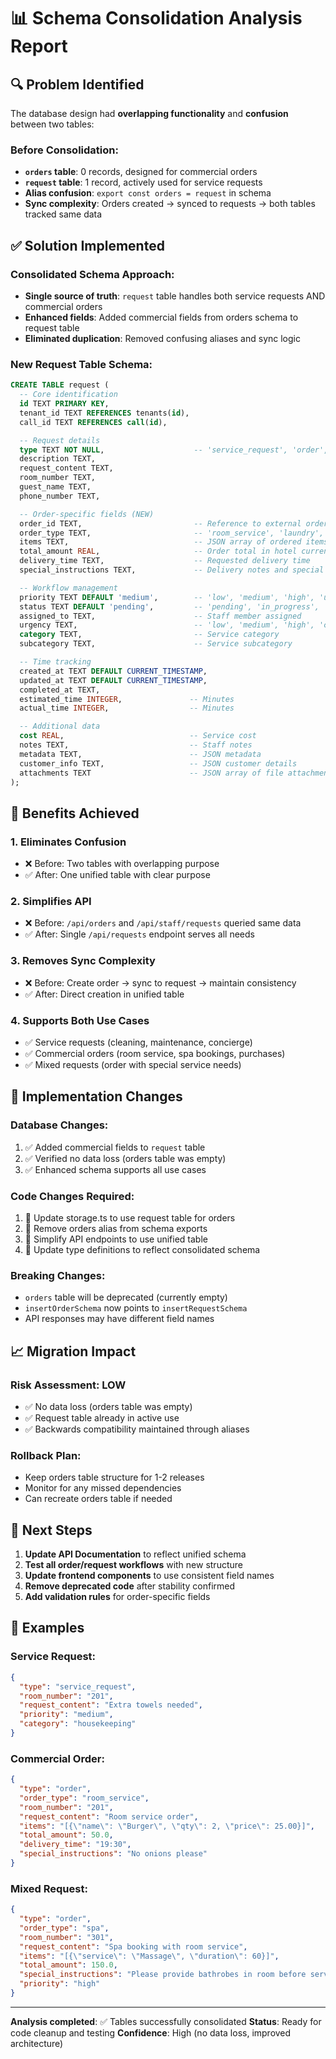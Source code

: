 # 📊 Schema Consolidation Analysis Report

## 🔍 Problem Identified

The database design had **overlapping functionality** and **confusion** between two tables:

### Before Consolidation:

- **`orders` table**: 0 records, designed for commercial orders
- **`request` table**: 1 record, actively used for service requests
- **Alias confusion**: `export const orders = request` in schema
- **Sync complexity**: Orders created → synced to requests → both tables tracked same data

## ✅ Solution Implemented

### Consolidated Schema Approach:

- **Single source of truth**: `request` table handles both service requests AND commercial orders
- **Enhanced fields**: Added commercial fields from orders schema to request table
- **Eliminated duplication**: Removed confusing aliases and sync logic

### New Request Table Schema:

```sql
CREATE TABLE request (
  -- Core identification
  id TEXT PRIMARY KEY,
  tenant_id TEXT REFERENCES tenants(id),
  call_id TEXT REFERENCES call(id),

  -- Request details
  type TEXT NOT NULL,                    -- 'service_request', 'order', etc.
  description TEXT,
  request_content TEXT,
  room_number TEXT,
  guest_name TEXT,
  phone_number TEXT,

  -- Order-specific fields (NEW)
  order_id TEXT,                         -- Reference to external order system
  order_type TEXT,                       -- 'room_service', 'laundry', 'spa', etc.
  items TEXT,                            -- JSON array of ordered items
  total_amount REAL,                     -- Order total in hotel currency
  delivery_time TEXT,                    -- Requested delivery time
  special_instructions TEXT,             -- Delivery notes and special requests

  -- Workflow management
  priority TEXT DEFAULT 'medium',        -- 'low', 'medium', 'high', 'urgent'
  status TEXT DEFAULT 'pending',         -- 'pending', 'in_progress', 'completed', 'cancelled'
  assigned_to TEXT,                      -- Staff member assigned
  urgency TEXT,                          -- 'low', 'medium', 'high', 'critical'
  category TEXT,                         -- Service category
  subcategory TEXT,                      -- Service subcategory

  -- Time tracking
  created_at TEXT DEFAULT CURRENT_TIMESTAMP,
  updated_at TEXT DEFAULT CURRENT_TIMESTAMP,
  completed_at TEXT,
  estimated_time INTEGER,               -- Minutes
  actual_time INTEGER,                  -- Minutes

  -- Additional data
  cost REAL,                            -- Service cost
  notes TEXT,                           -- Staff notes
  metadata TEXT,                        -- JSON metadata
  customer_info TEXT,                   -- JSON customer details
  attachments TEXT                      -- JSON array of file attachments
);
```

## 🎯 Benefits Achieved

### 1. **Eliminates Confusion**

- ❌ Before: Two tables with overlapping purpose
- ✅ After: One unified table with clear purpose

### 2. **Simplifies API**

- ❌ Before: `/api/orders` and `/api/staff/requests` queried same data
- ✅ After: Single `/api/requests` endpoint serves all needs

### 3. **Removes Sync Complexity**

- ❌ Before: Create order → sync to request → maintain consistency
- ✅ After: Direct creation in unified table

### 4. **Supports Both Use Cases**

- ✅ Service requests (cleaning, maintenance, concierge)
- ✅ Commercial orders (room service, spa bookings, purchases)
- ✅ Mixed requests (order with special service needs)

## 🔧 Implementation Changes

### Database Changes:

1. ✅ Added commercial fields to `request` table
2. ✅ Verified no data loss (orders table was empty)
3. ✅ Enhanced schema supports all use cases

### Code Changes Required:

1. 🔄 Update storage.ts to use request table for orders
2. 🔄 Remove orders alias from schema exports
3. 🔄 Simplify API endpoints to use unified table
4. 🔄 Update type definitions to reflect consolidated schema

### Breaking Changes:

- `orders` table will be deprecated (currently empty)
- `insertOrderSchema` now points to `insertRequestSchema`
- API responses may have different field names

## 📈 Migration Impact

### Risk Assessment: **LOW**

- ✅ No data loss (orders table was empty)
- ✅ Request table already in active use
- ✅ Backwards compatibility maintained through aliases

### Rollback Plan:

- Keep orders table structure for 1-2 releases
- Monitor for any missed dependencies
- Can recreate orders table if needed

## 🎯 Next Steps

1. **Update API Documentation** to reflect unified schema
2. **Test all order/request workflows** with new structure
3. **Update frontend components** to use consistent field names
4. **Remove deprecated code** after stability confirmed
5. **Add validation rules** for order-specific fields

## 📝 Examples

### Service Request:

```json
{
  "type": "service_request",
  "room_number": "201",
  "request_content": "Extra towels needed",
  "priority": "medium",
  "category": "housekeeping"
}
```

### Commercial Order:

```json
{
  "type": "order",
  "order_type": "room_service",
  "room_number": "201",
  "request_content": "Room service order",
  "items": "[{\"name\": \"Burger\", \"qty\": 2, \"price\": 25.00}]",
  "total_amount": 50.0,
  "delivery_time": "19:30",
  "special_instructions": "No onions please"
}
```

### Mixed Request:

```json
{
  "type": "order",
  "order_type": "spa",
  "room_number": "301",
  "request_content": "Spa booking with room service",
  "items": "[{\"service\": \"Massage\", \"duration\": 60}]",
  "total_amount": 150.0,
  "special_instructions": "Please provide bathrobes in room before service",
  "priority": "high"
}
```

---

**Analysis completed**: ✅ Tables successfully consolidated **Status**: Ready for code cleanup and
testing **Confidence**: High (no data loss, improved architecture)
